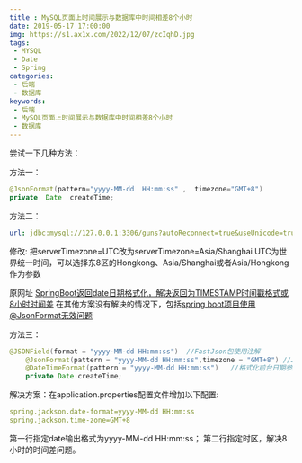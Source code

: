 ```yaml
---
title : MySQL页面上时间展示与数据库中时间相差8个小时
date: 2019-05-17 17:00:00
img: https://s1.ax1x.com/2022/12/07/zcIqhD.jpg
tags:
 - MYSQL
 - Date
 - Spring
categories: 
 - 后端
 - 数据库
keywords:
 - 后端
 - MySQL页面上时间展示与数据库中时间相差8个小时
 - 数据库
---
```

尝试一下几种方法：

方法一：
```java
@JsonFormat(pattern="yyyy-MM-dd  HH:mm:ss" ,  timezone="GMT+8")
private  Date  createTime;
```

方法二：
```yml
url: jdbc:mysql://127.0.0.1:3306/guns?autoReconnect=true&useUnicode=true&characterEncoding=utf8&zeroDateTimeBehavior=CONVERT_TO_NULL&useSSL=false&serverTimezone=Asia/Shanghai
```
修改:
把serverTimezone=UTC改为serverTimezone=Asia/Shanghai
UTC为世界统一时间，可以选择东8区的Hongkong、Asia/Shanghai或者Asia/Hongkong作为参数


原网址 [SpringBoot返回date日期格式化，解决返回为TIMESTAMP时间戳格式或8小时时间差](https://blog.csdn.net/beauxie/article/details/78552919)
在其他方案没有解决的情况下，包括[spring boot项目使用@JsonFormat无效问题](https://blog.csdn.net/luan666/article/details/80399349)

方法三：
```java
@JSONField(format = "yyyy-MM-dd HH:mm:ss")  //FastJson包使用注解
    @JsonFormat(pattern = "yyyy-MM-dd HH:mm:ss",timezone = "GMT+8") //Jackson包使用注解
    @DateTimeFormat(pattern = "yyyy-MM-dd HH:mm:ss")   //格式化前台日期参数注解
    private Date createTime;
```

解决方案：在application.properties配置文件增加以下配置:
```yml
spring.jackson.date-format=yyyy-MM-dd HH:mm:ss
spring.jackson.time-zone=GMT+8
```
第一行指定date输出格式为yyyy-MM-dd HH:mm:ss；
第二行指定时区，解决8小时的时间差问题。

